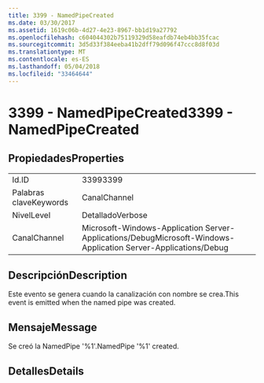 ```yaml
---
title: 3399 - NamedPipeCreated
ms.date: 03/30/2017
ms.assetid: 1619c06b-4d27-4e23-8967-bb1d19a27792
ms.openlocfilehash: c604044302b75119329d58eafdb74eb4bb35fcac
ms.sourcegitcommit: 3d5d33f384eeba41b2dff79d096f47ccc8d8f03d
ms.translationtype: MT
ms.contentlocale: es-ES
ms.lasthandoff: 05/04/2018
ms.locfileid: "33464644"
---
```

# <a name="3399---namedpipecreated"></a><span data-ttu-id="cdc6e-102">3399 - NamedPipeCreated</span><span class="sxs-lookup"><span data-stu-id="cdc6e-102">3399 - NamedPipeCreated</span></span>
## <a name="properties"></a><span data-ttu-id="cdc6e-103">Propiedades</span><span class="sxs-lookup"><span data-stu-id="cdc6e-103">Properties</span></span>  
  
|||  
|-|-|  
|<span data-ttu-id="cdc6e-104">Id.</span><span class="sxs-lookup"><span data-stu-id="cdc6e-104">ID</span></span>|<span data-ttu-id="cdc6e-105">3399</span><span class="sxs-lookup"><span data-stu-id="cdc6e-105">3399</span></span>|  
|<span data-ttu-id="cdc6e-106">Palabras clave</span><span class="sxs-lookup"><span data-stu-id="cdc6e-106">Keywords</span></span>|<span data-ttu-id="cdc6e-107">Canal</span><span class="sxs-lookup"><span data-stu-id="cdc6e-107">Channel</span></span>|  
|<span data-ttu-id="cdc6e-108">Nivel</span><span class="sxs-lookup"><span data-stu-id="cdc6e-108">Level</span></span>|<span data-ttu-id="cdc6e-109">Detallado</span><span class="sxs-lookup"><span data-stu-id="cdc6e-109">Verbose</span></span>|  
|<span data-ttu-id="cdc6e-110">Canal</span><span class="sxs-lookup"><span data-stu-id="cdc6e-110">Channel</span></span>|<span data-ttu-id="cdc6e-111">Microsoft-Windows-Application Server-Applications/Debug</span><span class="sxs-lookup"><span data-stu-id="cdc6e-111">Microsoft-Windows-Application Server-Applications/Debug</span></span>|  
  
## <a name="description"></a><span data-ttu-id="cdc6e-112">Descripción</span><span class="sxs-lookup"><span data-stu-id="cdc6e-112">Description</span></span>  
 <span data-ttu-id="cdc6e-113">Este evento se genera cuando la canalización con nombre se crea.</span><span class="sxs-lookup"><span data-stu-id="cdc6e-113">This event is emitted when the named pipe was created.</span></span>  
  
## <a name="message"></a><span data-ttu-id="cdc6e-114">Mensaje</span><span class="sxs-lookup"><span data-stu-id="cdc6e-114">Message</span></span>  
 <span data-ttu-id="cdc6e-115">Se creó la NamedPipe '%1'.</span><span class="sxs-lookup"><span data-stu-id="cdc6e-115">NamedPipe '%1' created.</span></span>  
  
## <a name="details"></a><span data-ttu-id="cdc6e-116">Detalles</span><span class="sxs-lookup"><span data-stu-id="cdc6e-116">Details</span></span>
